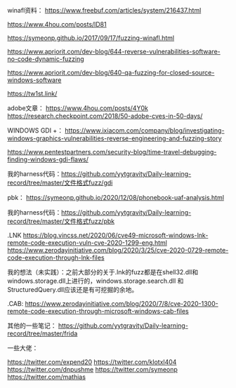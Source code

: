 
winafl资料：
https://www.freebuf.com/articles/system/216437.html

https://www.4hou.com/posts/lD81

https://symeonp.github.io/2017/09/17/fuzzing-winafl.html

https://www.apriorit.com/dev-blog/644-reverse-vulnerabilities-software-no-code-dynamic-fuzzing

https://www.apriorit.com/dev-blog/640-qa-fuzzing-for-closed-source-windows-software

https://tw1st.link/



adobe文章：
https://www.4hou.com/posts/4Y0k
https://research.checkpoint.com/2018/50-adobe-cves-in-50-days/

WINDOWS GDI +：
https://www.ixiacom.com/company/blog/investigating-windows-graphics-vulnerabilities-reverse-engineering-and-fuzzing-story

https://www.pentestpartners.com/security-blog/time-travel-debugging-finding-windows-gdi-flaws/

我的harness代码：https://github.com/yytgravity/Daily-learning-record/tree/master/文件格式fuzz/gdi

pbk：
https://symeonp.github.io/2020/12/08/phonebook-uaf-analysis.html

我的harness代码：https://github.com/yytgravity/Daily-learning-record/tree/master/文件格式fuzz/pbk

.LNK
https://blog.vincss.net/2020/06/cve49-microsoft-windows-lnk-remote-code-execution-vuln-cve-2020-1299-eng.html
https://www.zerodayinitiative.com/blog/2020/3/25/cve-2020-0729-remote-code-execution-through-lnk-files

我的想法（未实践）：之前大部分的关于.lnk的fuzz都是在shell32.dll和windows.storage.dll上进行的，windows.storage.search.dll 和StructuredQuery.dll应该还是有可挖掘的余地。

.CAB:
https://www.zerodayinitiative.com/blog/2020/7/8/cve-2020-1300-remote-code-execution-through-microsoft-windows-cab-files

其他的一些笔记：
https://github.com/yytgravity/Daily-learning-record/tree/master/frida

一些大佬：

https://twitter.com/expend20
https://twitter.com/klotxl404
https://twitter.com/dnpushme
https://twitter.com/symeonp
https://twitter.com/mathias




